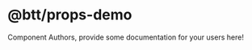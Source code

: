 @btt/props-demo
===============================================


Component Authors, provide some documentation for your users here!